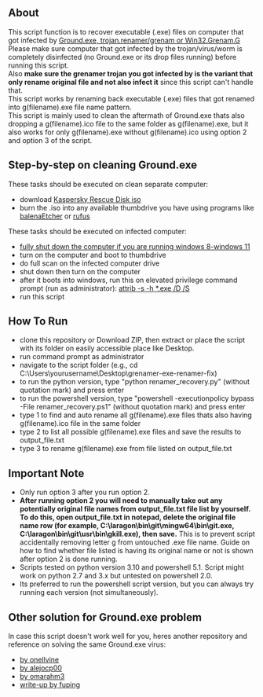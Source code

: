 ## About

This script function is to recover executable (.exe) files on computer that got infected by [Ground.exe, trojan.renamer/grenam or Win32.Grenam.G](https://www.virustotal.com/gui/file/14d875b242fba6b740b407557bca98fd86c59bda7aa0163c5401cef432b2795e)  
Please make sure computer that got infected by the trojan/virus/worm is completely disinfected (no Ground.exe or its drop files running) before running this script.  
Also **make sure the grenamer trojan you got infected by is the variant that only rename original file and not also infect it** since this script can't handle that.  
This script works by renaming back executable (.exe) files that got renamed into g(filename).exe file name pattern.  
This script is mainly used to clean the aftermath of Ground.exe thats also dropping a g(filename).ico file to the same folder as g(filename).exe, but it also works for only g(filename).exe without g(filename).ico using option 2 and option 3 of the script.

## Step-by-step on cleaning Ground.exe

These tasks should be executed on clean separate computer:
- download [Kaspersky Rescue Disk iso](https://www.kaspersky.com/downloads/free-rescue-disk)
- burn the .iso into any available thumbdrive you have using programs like [balenaEtcher](https://etcher.balena.io/) or [rufus](https://rufus.ie/en/)

These tasks should be executed on infected computer:
- [fully shut down the computer if you are running windows 8-windows 11](https://www.grenfellinternetcentre.com.au/how-to-fully-shutdown-windows-11/)
- turn on the computer and boot to thumbdrive
- do full scan on the infected computer drive
- shut down then turn on the computer
- after it boots into windows, run this on elevated privilege command prompt (run as administrator): [attrib -s -h *.exe /D /S](https://github.com/mohammed20033/G_rename_fix/blob/main/G_Fix_Renamer.bat)
- run this script

## How To Run

- clone this repository or Download ZIP, then extract or place the script with its folder on easily accessible place like Desktop.
- run command prompt as administrator
- navigate to the script folder (e.g., cd C:\Users\yourusername\Desktop\grenamer-exe-renamer-fix)
- to run the python version, type "python renamer_recovery.py" (without quotation mark) and press enter
- to run the powershell version, type "powershell -executionpolicy bypass -File renamer_recovery.ps1" (without quotation mark) and press enter
- type 1 to find and auto rename all g(filename).exe files thats also having g(filename).ico file in the same folder
- type 2 to list all possible g(filename).exe files and save the results to output_file.txt
- type 3 to rename g(filename).exe from file listed on output_file.txt

## Important Note

- Only run option 3 after you run option 2.
- **After running option 2 you will need to manually take out any potentially original file names from output_file.txt file list by yourself. To do this, open output_file.txt in notepad, delete the original file name row (for example, C:\laragon\bin\git\mingw64\bin\git.exe, C:\laragon\bin\git\usr\bin\gkill.exe), then save.** This is to prevent script accidentally removing letter g from untouched .exe file name. Guide on how to find whether file listed is having its original name or not is shown after option 2 is done running.
- Scripts tested on python version 3.10 and powershell 5.1. Script might work on python 2.7 and 3.x but untested on powershell 2.0.
- Its preferred to run the powershell script version, but you can always try running each version (not simultaneously).

## Other solution for Ground.exe problem

In case this script doesn't work well for you, heres another repository and reference on solving the same Ground.exe virus:
- [by onellvine](https://github.com/onellvine/Remove-Ground.exe)
- [by alejocp00](https://github.com/alejocp00/GroundFix)
- [by omarahm3](https://github.com/omarahm3/ground_cleaner)
- [write-up by fuping](https://fuping.site/2022/10/28/Ground-Virus-Kill/)
